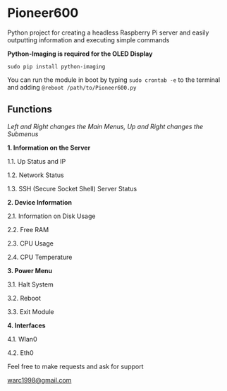 # Pioneer600
Python project for creating a headless Raspberry Pi server and easily outputting information and executing simple commands

**Python-Imaging is required for the OLED Display**

`sudo pip install python-imaging`

You can run the module in boot by typing `sudo crontab -e` to the terminal and adding `@reboot /path/to/Pioneer600.py`

## Functions

*Left and Right changes the Main Menus, Up and Right changes the Submenus*

**1. Information on the Server**

1.1. Up Status and IP

1.2. Network Status

1.3. SSH (Secure Socket Shell) Server Status

**2. Device Information**

2.1. Information on Disk Usage

2.2. Free RAM

2.3. CPU Usage

2.4. CPU Temperature

**3. Power Menu**

3.1. Halt System

3.2. Reboot

3.3. Exit Module

**4. Interfaces**

4.1. Wlan0

4.2. Eth0






Feel free to make requests and ask for support

warc1998@gmail.com
